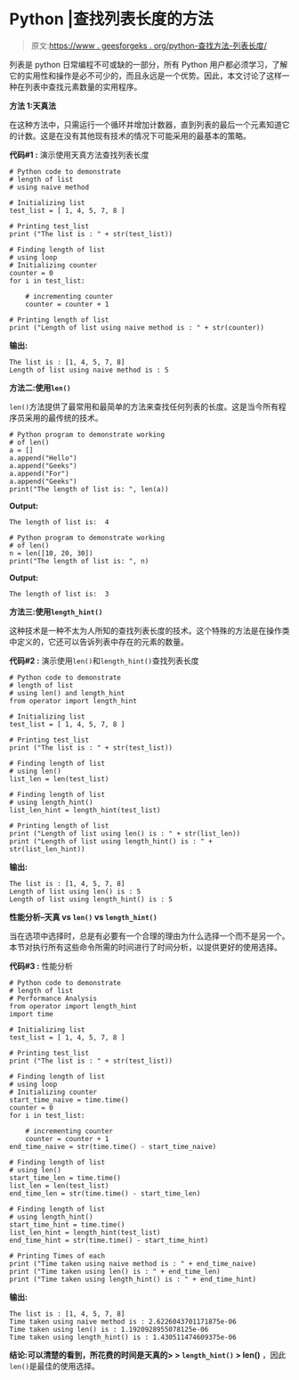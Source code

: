 # Python |查找列表长度的方法

> 原文:[https://www . geesforgeks . org/python-查找方法-列表长度/](https://www.geeksforgeeks.org/python-ways-to-find-length-of-list/)

列表是 python 日常编程不可或缺的一部分，所有 Python 用户都必须学习，了解它的实用性和操作是必不可少的，而且永远是一个优势。因此，本文讨论了这样一种在列表中查找元素数量的实用程序。

**方法 1:天真法**

在这种方法中，只需运行一个循环并增加计数器，直到列表的最后一个元素知道它的计数。这是在没有其他现有技术的情况下可能采用的最基本的策略。

**代码#1 :** 演示使用天真方法查找列表长度

```
# Python code to demonstrate
# length of list
# using naive method

# Initializing list 
test_list = [ 1, 4, 5, 7, 8 ]

# Printing test_list
print ("The list is : " + str(test_list))

# Finding length of list 
# using loop
# Initializing counter
counter = 0
for i in test_list:

    # incrementing counter
    counter = counter + 1

# Printing length of list 
print ("Length of list using naive method is : " + str(counter))
```

**输出:**

```
The list is : [1, 4, 5, 7, 8]
Length of list using naive method is : 5

```

**方法二:使用`len()`**

`len()`方法提供了最常用和最简单的方法来查找任何列表的长度。这是当今所有程序员采用的最传统的技术。

```
# Python program to demonstrate working
# of len()
a = []
a.append("Hello")
a.append("Geeks")
a.append("For")
a.append("Geeks")
print("The length of list is: ", len(a))
```

**Output:**

```
The length of list is:  4

```

```
# Python program to demonstrate working
# of len()
n = len([10, 20, 30])
print("The length of list is: ", n)
```

**Output:**

```
The length of list is:  3

```

**方法三:使用`length_hint()`**

这种技术是一种不太为人所知的查找列表长度的技术。这个特殊的方法是在操作类中定义的，它还可以告诉列表中存在的元素的数量。

**代码#2 :** 演示使用`len()`和`length_hint()`查找列表长度

```
# Python code to demonstrate
# length of list
# using len() and length_hint
from operator import length_hint

# Initializing list 
test_list = [ 1, 4, 5, 7, 8 ]

# Printing test_list
print ("The list is : " + str(test_list))

# Finding length of list 
# using len()
list_len = len(test_list)

# Finding length of list 
# using length_hint()
list_len_hint = length_hint(test_list)

# Printing length of list 
print ("Length of list using len() is : " + str(list_len))
print ("Length of list using length_hint() is : " + str(list_len_hint))
```

**输出:**

```
The list is : [1, 4, 5, 7, 8]
Length of list using len() is : 5
Length of list using length_hint() is : 5

```

**性能分析–天真 vs `len()` vs `length_hint()`**

当在选项中选择时，总是有必要有一个合理的理由为什么选择一个而不是另一个。本节对执行所有这些命令所需的时间进行了时间分析，以提供更好的使用选择。

**代码#3 :** 性能分析

```
# Python code to demonstrate
# length of list
# Performance Analysis
from operator import length_hint
import time

# Initializing list 
test_list = [ 1, 4, 5, 7, 8 ]

# Printing test_list
print ("The list is : " + str(test_list))

# Finding length of list 
# using loop
# Initializing counter
start_time_naive = time.time()
counter = 0
for i in test_list:

    # incrementing counter
    counter = counter + 1
end_time_naive = str(time.time() - start_time_naive)

# Finding length of list 
# using len()
start_time_len = time.time()
list_len = len(test_list)
end_time_len = str(time.time() - start_time_len)

# Finding length of list 
# using length_hint()
start_time_hint = time.time()
list_len_hint = length_hint(test_list)
end_time_hint = str(time.time() - start_time_hint)

# Printing Times of each 
print ("Time taken using naive method is : " + end_time_naive)
print ("Time taken using len() is : " + end_time_len)
print ("Time taken using length_hint() is : " + end_time_hint)
```

**输出:**

```
The list is : [1, 4, 5, 7, 8]
Time taken using naive method is : 2.6226043701171875e-06
Time taken using len() is : 1.1920928955078125e-06
Time taken using length_hint() is : 1.430511474609375e-06

```

**结论:**可以清楚的看到，所花费的时间是**天真的> > `length_hint()` > len()** ，因此`len()`是最佳的使用选择。